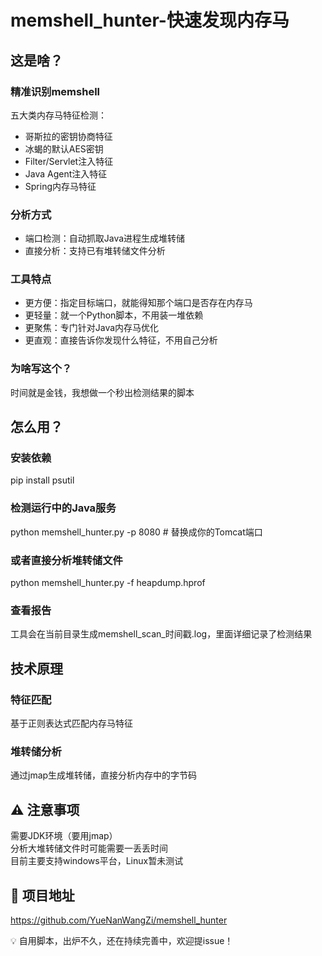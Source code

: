 # memshell_hunter-快速发现内存马

##  这是啥？
###  精准识别memshell
五大类内存马特征检测：  
- 哥斯拉的密钥协商特征  
- 冰蝎的默认AES密钥  
- Filter/Servlet注入特征  
- Java Agent注入特征  
- Spring内存马特征  
###  分析方式
- 端口检测​​：自动抓取Java进程生成堆转储  
- 直接分析​​：支持已有堆转储文件分析    

### 工具特点
- ​​更方便：指定目标端口，就能得知那个端口是否存在内存马  
- 更轻量​​：就一个Python脚本，不用装一堆依赖  
- 更聚焦​​：专门针对Java内存马优化  
- 更直观​​：直接告诉你发现什么特征，不用自己分析 

###  为啥写这个？
时间就是金钱，我想做一个秒出检测结果的脚本  

##  怎么用？
### 安装依赖
pip install psutil  
### 检测运行中的Java服务
python memshell_hunter.py -p 8080  # 替换成你的Tomcat端口  
### 或者直接分析堆转储文件
python memshell_hunter.py -f heapdump.hprof
### 查看报告
工具会在当前目录生成memshell_scan_时间戳.log，里面详细记录了检测结果

##  技术原理
###  特征匹配
基于正则表达式匹配内存马特征

###  堆转储分析
通过jmap生成堆转储，直接分析内存中的字节码

## ⚠️ 注意事项
需要JDK环境（要用jmap）  
分析大堆转储文件时可能需要一丢丢时间  
目前主要支持windows平台，Linux暂未测试  

## 🔗 项目地址
https://github.com/YueNanWangZi/memshell_hunter

💡 ​自用脚本，出炉不久，还在持续完善中，欢迎提issue！

